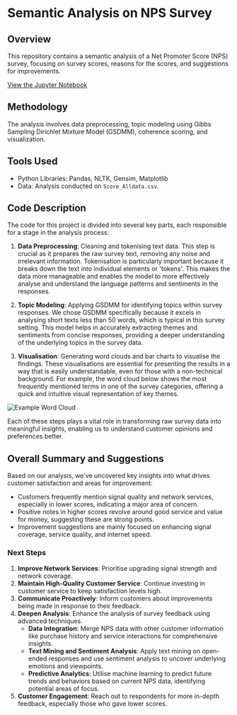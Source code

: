 # Semantic Analysis on NPS Survey 

## Overview
This repository contains a semantic analysis of a Net Promoter Score (NPS) survey, focusing on survey scores, reasons for the scores, and suggestions for improvements.

[View the Jupyter Notebook](https://github.com/Illias-b/NPS-Survey-Code.git)

## Methodology
The analysis involves data preprocessing, topic modeling using Gibbs Sampling Dirichlet Mixture Model (GSDMM), coherence scoring, and visualization.

## Tools Used
- Python Libraries: Pandas, NLTK, Gensim, Matplotlib
- Data: Analysis conducted on `Score_Alldata.csv`.

## Code Description
The code for this project is divided into several key parts, each responsible for a stage in the analysis process:

1. **Data Preprocessing**: Cleaning and tokenising text data. This step is crucial as it prepares the raw survey text, removing any noise and irrelevant information. Tokenisation is particularly important because it breaks down the text into individual elements or 'tokens'. This makes the data more manageable and enables the model to more effectively analyse and understand the language patterns and sentiments in the responses.

2. **Topic Modeling**: Applying GSDMM for identifying topics within survey responses. We chose GSDMM specifically because it excels in analysing short texts less than 50 words, which is typical in this survey setting. This model helps in accurately extracting themes and sentiments from concise responses, providing a deeper understanding of the underlying topics in the survey data.

3. **Visualisation**: Generating word clouds and bar charts to visualise the findings. These visualisations are essential for presenting the results in a way that is easily understandable, even for those with a non-technical background. For example, the word cloud below shows the most frequently mentioned terms in one of the survey categories, offering a quick and intuitive visual representation of key themes.

![Example Word Cloud](https://github.com/Illias-b/Semantic-Analysis/assets/33836566/fe87d39e-482a-403d-9c56-945eee8eb874)

Each of these steps plays a vital role in transforming raw survey data into meaningful insights, enabling us to understand customer opinions and preferences better.

## Overall Summary and Suggestions

Based on our analysis, we've uncovered key insights into what drives customer satisfaction and areas for improvement:

- Customers frequently mention signal quality and network services, especially in lower scores, indicating a major area of concern.
- Positive notes in higher scores revolve around good service and value for money, suggesting these are strong points.
- Improvement suggestions are mainly focused on enhancing signal coverage, service quality, and internet speed.

### Next Steps
1. **Improve Network Services**: Prioritise upgrading signal strength and network coverage.
2. **Maintain High-Quality Customer Service**: Continue investing in customer service to keep satisfaction levels high.
3. **Communicate Proactively**: Inform customers about improvements being made in response to their feedback.
4. **Deepen Analysis**: Enhance the analysis of survey feedback using advanced techniques.
   - **Data Integration**: Merge NPS data with other customer information like purchase history and service interactions for comprehensive insights.
   - **Text Mining and Sentiment Analysis**: Apply text mining on open-ended responses and use sentiment analysis to uncover underlying emotions and viewpoints.
   - **Predictive Analytics**: Utilise machine learning to predict future trends and behaviors based on current NPS data, identifying potential areas of focus.
5. **Customer Engagement**: Reach out to respondents for more in-depth feedback, especially those who gave lower scores.
